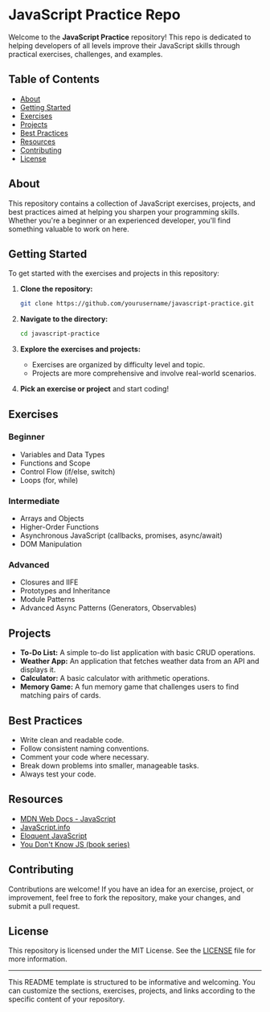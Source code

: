 <h1>JavaScript Practice Repo</h1>

Welcome to the **JavaScript Practice** repository! This repo is dedicated to helping developers of all levels improve their JavaScript skills through practical exercises, challenges, and examples.

## Table of Contents

- [About](#about)
- [Getting Started](#getting-started)
- [Exercises](#exercises)
- [Projects](#projects)
- [Best Practices](#best-practices)
- [Resources](#resources)
- [Contributing](#contributing)
- [License](#license)

## About

This repository contains a collection of JavaScript exercises, projects, and best practices aimed at helping you sharpen your programming skills. Whether you're a beginner or an experienced developer, you'll find something valuable to work on here.

## Getting Started

To get started with the exercises and projects in this repository:

1. **Clone the repository:**

   ```bash
   git clone https://github.com/yourusername/javascript-practice.git
   ```

2. **Navigate to the directory:**

   ```bash
   cd javascript-practice
   ```

3. **Explore the exercises and projects:**

   - Exercises are organized by difficulty level and topic.
   - Projects are more comprehensive and involve real-world scenarios.

4. **Pick an exercise or project** and start coding!

## Exercises

### Beginner

- Variables and Data Types
- Functions and Scope
- Control Flow (if/else, switch)
- Loops (for, while)

### Intermediate

- Arrays and Objects
- Higher-Order Functions
- Asynchronous JavaScript (callbacks, promises, async/await)
- DOM Manipulation

### Advanced

- Closures and IIFE
- Prototypes and Inheritance
- Module Patterns
- Advanced Async Patterns (Generators, Observables)

## Projects

- **To-Do List:** A simple to-do list application with basic CRUD operations.
- **Weather App:** An application that fetches weather data from an API and displays it.
- **Calculator:** A basic calculator with arithmetic operations.
- **Memory Game:** A fun memory game that challenges users to find matching pairs of cards.

## Best Practices

- Write clean and readable code.
- Follow consistent naming conventions.
- Comment your code where necessary.
- Break down problems into smaller, manageable tasks.
- Always test your code.

## Resources

- [MDN Web Docs - JavaScript](https://developer.mozilla.org/en-US/docs/Web/JavaScript)
- [JavaScript.info](https://javascript.info/)
- [Eloquent JavaScript](https://eloquentjavascript.net/)
- [You Don't Know JS (book series)](https://github.com/getify/You-Dont-Know-JS)

## Contributing

Contributions are welcome! If you have an idea for an exercise, project, or improvement, feel free to fork the repository, make your changes, and submit a pull request.

## License

This repository is licensed under the MIT License. See the [LICENSE](LICENSE) file for more information.

---

This README template is structured to be informative and welcoming. You can customize the sections, exercises, projects, and links according to the specific content of your repository.
